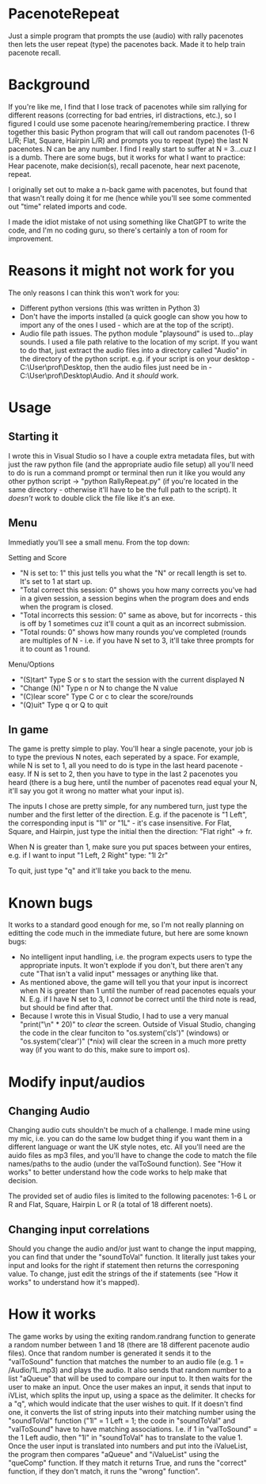 # PacenoteRepeat
Just a simple program that prompts the use (audio) with rally pacenotes then lets the user repeat (type) the pacenotes back. Made it to help train pacenote recall.

# Background
If you're like me, I find that I lose track of pacenotes while sim rallying for different reasons (correcting for bad entries, irl distractions, etc.), so I figured I could use some pacenote hearing/remembering practice. I threw together this  basic Python program that will call out random pacenotes (1-6 L/R; Flat, Square, Hairpin L/R) and prompts you to repeat (type) the last N pacenotes. N can be any number. I find I really start to suffer at N = 3...cuz I is a dumb. There are some bugs, but it works for what I want to practice: Hear pacenote, make decision(s), recall pacenote, hear next pacenote, repeat.

I originally set out to make a n-back game with pacenotes, but found that that wasn't really doing it for me (hence while you'll see some commented out "time" related imports and code.

I made the idiot mistake of not using something like ChatGPT to write the code, and I'm no coding guru, so there's certainly a ton of room for improvement.

# Reasons it might not work for you
The only reasons I can think this won't work for you:
- Different python versions (this was written in Python 3)
- Don't have the imports installed (a quick google can show you how to import any of the ones I used - which are at the top of the script).
- Audio file path issues. The python module "playsound" is used to...play sounds. I used a file path relative to the location of my script. If you want to do that, just extract the audio files into a directory called "Audio" in the directory of the python script. e.g. if your script is on your desktop - C:\User\prof\Desktop, then the audio files just need be in - C:\User\prof\Desktop\Audio. And it _should_ work.

# Usage
## Starting it
I wrote this in Visual Studio so I have a couple extra metadata files, but with just the raw python file (and the appropriate audio file setup) all you'll need to do is run a command prompt or terminal then run it like you would any other python script -> "python RallyRepeat.py" (if you're located in the same directory - otherwise it'll have to be the full path to the script). It _doesn't_ work to double click the file like it's an exe.

## Menu
Immediatly you'll see a small menu. From the top down:

Setting and Score
- "N is set to: 1"                    this just tells you what the "N" or recall length is set to. It's set to 1 at start up.
- "Total correct this session: 0"     shows you how many corrects you've had in a given session, a session begins when the program does and ends when the program is closed.
- "Total incorrects this session: 0"  same as above, but for incorrects - this is off by 1 sometimes cuz it'll count a quit as an incorrect submission.
- "Total rounds: 0"                   shows how many rounds you've completed (rounds are multiples of N - i.e. if you have N set to 3, it'll take three prompts for it to count as 1 round.

Menu/Options
- "(S)tart"       Type S or s to start the session with the current displayed N
- "Change (N)"    Type n or N to change the N value
- "(C)lear score" Type C or c to clear the score/rounds
- "(Q)uit"        Type q or Q to quit

## In game
The game is pretty simple to play. You'll hear a single pacenote, your job is to type the previous N notes, each seperated by a space. For example, while N is set to 1, all you need to do is type in the last heard pacenote - easy. If N is set to 2, then you have to type in the last 2 pacenotes you heard (there is a bug here, until the number of pacenotes read equal your N, it'll say you got it wrong no matter what your input is).

The inputs I chose are pretty simple, for any numbered turn, just type the number and the first letter of the direction. E.g. if the pacenote is "1 Left", the corresponding input is "1l" or "1L" - it's case insensitive. For Flat, Square, and Hairpin, just type the initial then the direction: "Flat right" -> fr.

When N is greater than 1, make sure you put spaces between your entires, e.g. if I want to input "1 Left, 2 Right" type: "1l 2r"

To quit, just type "q" and it'll take you back to the menu.

# Known bugs
It works to a standard good enough for me, so I'm not really planning on editting the code much in the immediate future, but here are some known bugs:
- No intelligent input handling, i.e. the program expects users to type the appropriate inputs. It won't explode if you don't, but there aren't any cute "That isn't a valid input" messages or anything like that.
- As mentioned above, the game will tell you that your input is incorrect when N is greater than 1 until the number of read pacenotes equals your N. E.g. if I have N set to 3, I _cannot_ be correct until the third note is read, but should be find after that.
- Because I wrote this in Visual Studio, I had to use a very manual "print("\n" * 20)" to _clear_ the screen. Outside of Visual Studio, changing the code in the clear funciton to "os.system('cls')" (windows) or "os.system('clear')" (\*nix) will clear the screen in a much more pretty way (if you want to do this, make sure to import os).

# Modify input/audios
## Changing Audio
Changing audio cuts shouldn't be much of a challenge. I made mine using my mic, i.e. you can do the same low budget thing if you want them in a different language or want the UK style notes, etc. All you'll need are the auido files as mp3 files, and you'll have to change the code to match the file names/paths to the audio (under the valToSound function). See "How it works" to better understand how the code works to help make that decision.

The provided set of audio files is limited to the following pacenotes: 1-6 L or R and Flat, Square, Hairpin L or R (a total of 18 different noets).

## Changing input correlations
Should you change the audio and/or just want to change the input mapping, you can find that under the "soundToVal" function. It literally just takes your input and looks for the right if statement then returns the corresponing value. To change, just edit the strings of the if statements (see "How it works" to understand how it's mapped).

# How it works
The game works by using the exiting random.randrang function to generate a random number between 1 and 18 (there are 18 different pacenote audio files). Once that random number is generated it sends it to the "valToSound" function that matches the number to an audio file (e.g. 1 = /Audio/1L.mp3) and plays the audio. It also sends that random number to a list "aQueue" that will be used to compare our input to.
It then waits for the user to make an input. Once the user makes an input, it sends that input to iVList, which splits the input up, using a space as the delimiter. It checks for a "q", which would indicate that the user wishes to quit. If it doesn't find one, it converts the list of string inputs into their matching number using the "soundToVal" function ("1l" = 1 Left = 1; the code in "soundToVal" and "valToSound" have to have matching associations. I.e. if 1 in "valToSound" = the 1 Left audio, then "1l" in "soundToVal" has to translate to the value 1.
Once the user input is translated into numbers and put into the iValueList, the program then compares "aQueue" and "iValueList" using the "queComp" function. If they match it returns True, and runs the "correct" function, if they don't match, it runs the "wrong" function".
